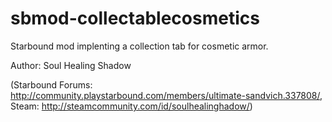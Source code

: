 # sbmod-collectablecosmetics
Starbound mod implenting a collection tab for cosmetic armor.

Author: Soul Healing Shadow

(Starbound Forums: http://community.playstarbound.com/members/ultimate-sandvich.337808/, Steam: http://steamcommunity.com/id/soulhealinghadow/)

